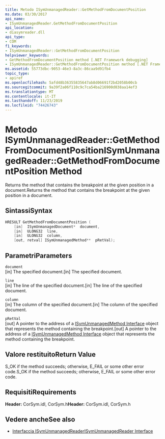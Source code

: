 ```yaml
---
title: Metodo ISymUnmanagedReader::GetMethodFromDocumentPosition
ms.date: 03/30/2017
api_name:
- ISymUnmanagedReader.GetMethodFromDocumentPosition
api_location:
- diasymreader.dll
api_type:
- COM
f1_keywords:
- ISymUnmanagedReader::GetMethodFromDocumentPosition
helpviewer_keywords:
- GetMethodFromDocumentPosition method [.NET Framework debugging]
- ISymUnmanagedReader::GetMethodFromDocumentPosition method [.NET Framework debugging]
ms.assetid: 55773dbc-9053-46e3-8a3c-86caa9d91fb4
topic_type:
- apiref
ms.openlocfilehash: 5afd48b36355835647ab8d06691f2bd2058b00cb
ms.sourcegitcommit: 9a39f2a06f110c9c7ca54ba216900d038aa14ef3
ms.translationtype: MT
ms.contentlocale: it-IT
ms.lasthandoff: 11/23/2019
ms.locfileid: "74426743"
---
```

# <a name="isymunmanagedreadergetmethodfromdocumentposition-method"></a><span data-ttu-id="c33b2-102">Metodo ISymUnmanagedReader::GetMethodFromDocumentPosition</span><span class="sxs-lookup"><span data-stu-id="c33b2-102">ISymUnmanagedReader::GetMethodFromDocumentPosition Method</span></span>
<span data-ttu-id="c33b2-103">Returns the method that contains the breakpoint at the given position in a document.</span><span class="sxs-lookup"><span data-stu-id="c33b2-103">Returns the method that contains the breakpoint at the given position in a document.</span></span>  
  
## <a name="syntax"></a><span data-ttu-id="c33b2-104">Sintassi</span><span class="sxs-lookup"><span data-stu-id="c33b2-104">Syntax</span></span>  
  
```cpp  
HRESULT GetMethodFromDocumentPosition (  
    [in]  ISymUnmanagedDocument*  document,  
    [in]  ULONG32  line,  
    [in]  ULONG32  column,  
    [out, retval] ISymUnmanagedMethod**  pRetVal);  
```  
  
## <a name="parameters"></a><span data-ttu-id="c33b2-105">Parametri</span><span class="sxs-lookup"><span data-stu-id="c33b2-105">Parameters</span></span>  
 `document`  
 <span data-ttu-id="c33b2-106">[in] The specified document.</span><span class="sxs-lookup"><span data-stu-id="c33b2-106">[in] The specified document.</span></span>  
  
 `line`  
 <span data-ttu-id="c33b2-107">[in] The line of the specified document.</span><span class="sxs-lookup"><span data-stu-id="c33b2-107">[in] The line of the specified document.</span></span>  
  
 `column`  
 <span data-ttu-id="c33b2-108">[in] The column of the specified document.</span><span class="sxs-lookup"><span data-stu-id="c33b2-108">[in] The column of the specified document.</span></span>  
  
 `pRetVal`  
 <span data-ttu-id="c33b2-109">[out] A pointer to the address of a [ISymUnmanagedMethod Interface](../../../../docs/framework/unmanaged-api/diagnostics/isymunmanagedmethod-interface.md) object that represents the method containing the breakpoint.</span><span class="sxs-lookup"><span data-stu-id="c33b2-109">[out] A pointer to the address of a [ISymUnmanagedMethod Interface](../../../../docs/framework/unmanaged-api/diagnostics/isymunmanagedmethod-interface.md) object that represents the method containing the breakpoint.</span></span>  
  
## <a name="return-value"></a><span data-ttu-id="c33b2-110">Valore restituito</span><span class="sxs-lookup"><span data-stu-id="c33b2-110">Return Value</span></span>  
 <span data-ttu-id="c33b2-111">S_OK if the method succeeds; otherwise, E_FAIL or some other error code.</span><span class="sxs-lookup"><span data-stu-id="c33b2-111">S_OK if the method succeeds; otherwise, E_FAIL or some other error code.</span></span>  
  
## <a name="requirements"></a><span data-ttu-id="c33b2-112">Requisiti</span><span class="sxs-lookup"><span data-stu-id="c33b2-112">Requirements</span></span>  
 <span data-ttu-id="c33b2-113">**Header:** CorSym.idl, CorSym.h</span><span class="sxs-lookup"><span data-stu-id="c33b2-113">**Header:** CorSym.idl, CorSym.h</span></span>  
  
## <a name="see-also"></a><span data-ttu-id="c33b2-114">Vedere anche</span><span class="sxs-lookup"><span data-stu-id="c33b2-114">See also</span></span>

- [<span data-ttu-id="c33b2-115">Interfaccia ISymUnmanagedReader</span><span class="sxs-lookup"><span data-stu-id="c33b2-115">ISymUnmanagedReader Interface</span></span>](../../../../docs/framework/unmanaged-api/diagnostics/isymunmanagedreader-interface.md)
